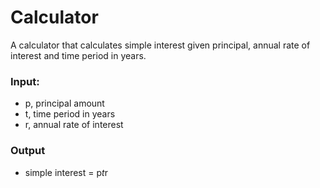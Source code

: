 # Calculator
A calculator that calculates simple interest given principal, annual rate of interest and time period in years.
### Input:
   - p, principal amount
   - t, time period in years
   - r, annual rate of interest
### Output
   - simple interest = p*t*r

